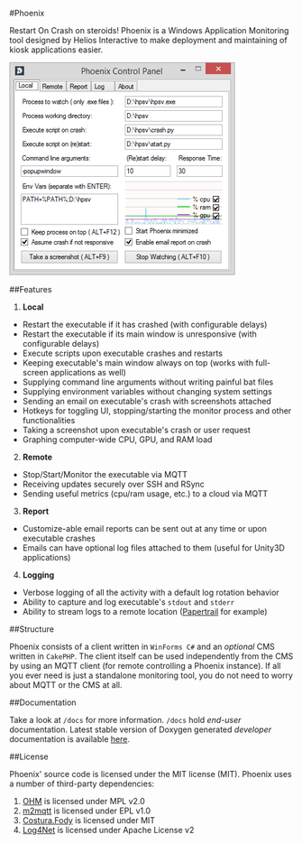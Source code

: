 #Phoenix

Restart On Crash on steroids! Phoenix is a Windows Application Monitoring tool designed by Helios Interactive to make deployment and maintaining of kiosk applications easier.

![Phoenix UI](docs/image/local.png?raw=true)

##Features

 1. **Local**
   * Restart the executable if it has crashed (with configurable delays)
   * Restart the executable if its main window is unresponsive (with configurable delays)
   * Execute scripts upon executable crashes and restarts
   * Keeping executable's main window always on top (works with full-screen applications as well)
   * Supplying command line arguments without writing painful bat files
   * Supplying environment variables without changing system settings
   * Sending an email on executable's crash with screenshots attached
   * Hotkeys for toggling UI, stopping/starting the monitor process and other functionalities
   * Taking a screenshot upon executable's crash or user request
   * Graphing computer-wide CPU, GPU, and RAM load
 2. **Remote**
   * Stop/Start/Monitor the executable via MQTT
   * Receiving updates securely over SSH and RSync
   * Sending useful metrics (cpu/ram usage, etc.) to a cloud via MQTT
 3. **Report**
   * Customize-able email reports can be sent out at any time or upon executable crashes
   * Emails can have optional log files attached to them (useful for Unity3D applications)
 4. **Logging**
   * Verbose logging of all the activity with a default log rotation behavior
   * Ability to capture and log executable's `stdout` and `stderr`
   * Ability to stream logs to a remote location ([Papertrail](https://papertrailapp.com/) for example)

##Structure

Phoenix consists of a client written in `WinForms C#` and an *optional* CMS written in `CakePHP`. The client itself can be used independently from the CMS by using an MQTT client (for remote controlling a Phoenix instance). If all you ever need is just a standalone monitoring tool, you do not need to worry about MQTT or the CMS at all.

##Documentation

Take a look at `/docs` for more information. `/docs` hold *end-user* documentation. Latest stable version of Doxygen generated *developer* documentation is available [here](https://phoenix.heliosinteractive.com/docs/index.html).

##License

Phoenix' source code is licensed under the MIT license (MIT). Phoenix uses a number of third-party dependencies:

 1. [OHM](http://openhardwaremonitor.org/) is licensed under MPL v2.0
 2. [m2mqtt](https://github.com/ppatierno/m2mqtt) is licensed under EPL v1.0
 3. [Costura.Fody](https://github.com/Fody/Costura) is licensed under MIT
 4. [Log4Net](https://logging.apache.org/log4net/) is licensed under Apache License v2
